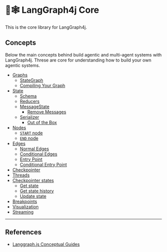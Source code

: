 # 🦜🕸️ LangGraph4j Core

This is the core library for LangGraph4j.

## Concepts

Below the main concepts behind build agentic and multi-agent systems with LangGraph4j. Threse are core for understanding how to build your own agentic systems.

<!-- 
LangGraph4j for Agentic Applications

- [What does it mean to be agentic?](high_level.md#what-does-it-mean-to-be-agentic)
- [Why LangGraph4j](high_level.md#why-langgraph)
- [Deployment](high_level.md#deployment) 
-->

- [Graphs](concepts/low_level.md#Graphs)
    - [StateGraph](concepts/low_level.md#StateGraph)
    <!-- - [MessageGraph](concepts/low_level.md#messagegraph) -->
    - [Compiling Your Graph](concepts/low_level.md#compiling-your-graph)
- [State](concepts/low_level.md#State)
    - [Schema](concepts/low_level.md#Schema)
    - [Reducers](concepts/low_level.md#Reducers)
    - [MessageState](concepts/low_level.md#AppenderChannel)
        - [Remove Messages](concepts/low_level.md#remove-messages)
    - [Serializer](concepts/low_level.md#Serializer)
        - [Out of the Box](concepts/low_level.md#seriliazer-out-of-box)
- [Nodes](concepts/low_level.md#Nodes)
    - [`START` node](concepts/low_level.md#start-node)
    - [`END` node](concepts/low_level.md#end-node)
- [Edges](concepts/low_level.md#Edges)
    - [Normal Edges](concepts/low_level.md#normal-edges)
    - [Conditional Edges](concepts/low_level.md#conditional-edges)
    - [Entry Point](concepts/low_level.md#entry-point)
    - [Conditional Entry Point](concepts/low_level.md#conditional-entry-point)
- [Checkpointer](concepts/low_level.md#Checkpointer)
- [Threads](concepts/low_level.md#Threads)
- [Checkpointer states](concepts/low_level.md#checkpointer-state)
    - [Get state](concepts/low_level.md#get-state)
    - [Get state history](concepts/low_level.md#get-state-history)
    - [Update state](concepts/low_level.md#update-state)
- [Breakpoints](concepts/low_level.md#Breakpoints)
- [Visualization](concepts/low_level.md#Visualization)
- [Streaming](concepts/streaming.md)

<!-- 
Common Agentic Patterns

- [Structured output](agentic_concepts.md#structured-output)
- [Tool calling](agentic_concepts.md#tool-calling)
- [Memory](agentic_concepts.md#memory)
- [Human in the loop](agentic_concepts.md#human-in-the-loop)
    - [Approval](agentic_concepts.md#approval)
    - [Wait for input](agentic_concepts.md#wait-for-input)
    - [Edit agent actions](agentic_concepts.md#edit-agent-actions)
    - [Time travel](agentic_concepts.md#time-travel)
- [Multi-agent](agentic_concepts.md#multi-agent)
- [Planning](agentic_concepts.md#planning)
- [Reflection](agentic_concepts.md#reflection)
- [Off-the-shelf ReAct Agent](agentic_concepts.md#react-agent) 
-->

***

## References

* [Langgraph.js Conceptual Guides](https://langchain-ai.github.io/langgraphjs/concepts/)